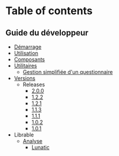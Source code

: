 # Table of contents

## Guide du développeur

- [Démarrage](getting-started.md)
- [Utilisation](usage.md)
- [Composants](components.md)
- [Utilitaires](utils/index.md)
  - [Gestion simplifiée d'un questionnaire](utils/hook.md)
- [Versions](versions/index.md)
  - Releases
    - [2.0.0](versions/2-0-0.md)
    - [1.2.2](versions/1-2-2.md)
    - [1.2.1](versions/1-2-1.md)
    - [1.1.3](versions/1-1-3.md)
    - [1.1.1](versions/1-1-1.md)
    - [1.0.2](versions/1-0-2.md)
    - [1.0.1](versions/1-0-1.md)
- Librable
  - [Analyse](bundle/analysis.md)
    - [Lunatic](https://inseefr.github.io/Lunatic/bundle-report/lunatic.html)
